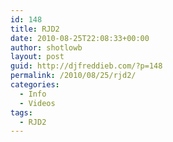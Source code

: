```yaml
---
id: 148
title: RJD2
date: 2010-08-25T22:08:33+00:00
author: shotlowb
layout: post
guid: http://djfreddieb.com/?p=148
permalink: /2010/08/25/rjd2/
categories:
  - Info
  - Videos
tags:
  - RJD2
---
```


